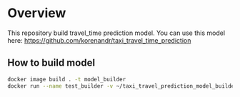 # Overview
This repository build travel_time prediction model. You can use this model here:
https://github.com/korenandr/taxi_travel_time_prediction

## How to build model
```bash
docker image build . -t model_builder
docker run --name test_builder -v ~/taxi_travel_prediction_model_builder:/app/src --rm model_builder
```

